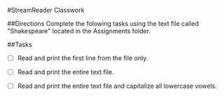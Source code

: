 #StreamReader Classwork

##Directions
Complete the folowing tasks using the text file called "Shakespeare" located in the Assignments folder.

##Tasks
- [ ] Read and print the first line from the file only.
- [ ] Read and print the entire text file.
- [ ] Read and print the entire text file and capitalize all lowercase vowels.



